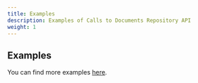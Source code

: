 ```yaml
---
title: Examples
description: Examples of Calls to Documents Repository API
weight: 1
---
```


## Examples

You can find more examples [here](/docs/general/examples.html).
